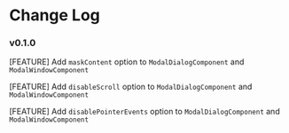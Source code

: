 # Change Log

### v0.1.0

[FEATURE]  Add `maskContent` option to `ModalDialogComponent` and `ModalWindowComponent`

[FEATURE]  Add `disableScroll` option to `ModalDialogComponent` and `ModalWindowComponent`

[FEATURE]  Add `disablePointerEvents` option to `ModalDialogComponent` and `ModalWindowComponent`
